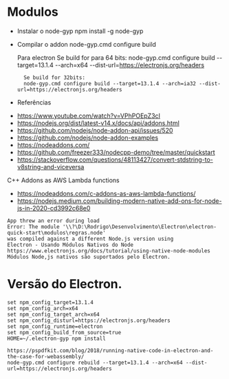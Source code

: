 # Modulos

* Instalar o node-gyp
    npm install -g node-gyp

* Compilar o addon
    node-gyp.cmd configure build
    
    Para electron
        Se build for para 64 bits:
            node-gyp.cmd configure build --target=13.1.4 --arch=x64 --dist-url=https://electronjs.org/headers
    
        Se build for 32bits:
        node-gyp.cmd configure build --target=13.1.4 --arch=ia32 --dist-url=https://electronjs.org/headers

* Referências

- https://www.youtube.com/watch?v=VPhPOEpZ3cI
- https://nodejs.org/dist/latest-v14.x/docs/api/addons.html
- https://github.com/nodejs/node-addon-api/issues/520
- https://github.com/nodejs/node-addon-examples
- https://nodeaddons.com/
- https://github.com/freezer333/nodecpp-demo/tree/master/quickstart
- https://stackoverflow.com/questions/48113427/convert-stdstring-to-v8string-and-viceversa

C++ Addons as AWS Lambda functions
- https://nodeaddons.com/c-addons-as-aws-lambda-functions/
- https://nodejs.medium.com/building-modern-native-add-ons-for-node-js-in-2020-cd3992c68e0

```
App threw an error during load
Error: The module '\\?\D:\Rodrigo\Desenvolvimento\Electron\electron-quick-start\modulos\regras.node'
was compiled against a different Node.js version using
Electron - Usando Módulos Nativos do Node
https://www.electronjs.org/docs/tutorial/using-native-node-modules
Módulos Node,js nativos são suportados pelo Electron. 
```

# Versão do Electron.
```
set npm_config_target=13.1.4
set npm_config_arch=x64
set npm_config_target_arch=x64
set npm_config_disturl=https://electronjs.org/headers 
set npm_config_runtime=electron 
set npm_config_build_from_source=true
HOME=~/.electron-gyp npm install

https://pspdfkit.com/blog/2018/running-native-code-in-electron-and-the-case-for-webassembly/
node-gyp.cmd configure rebuild --target=13.1.4 --arch=x64 --dist-url=https://electronjs.org/headers
```

